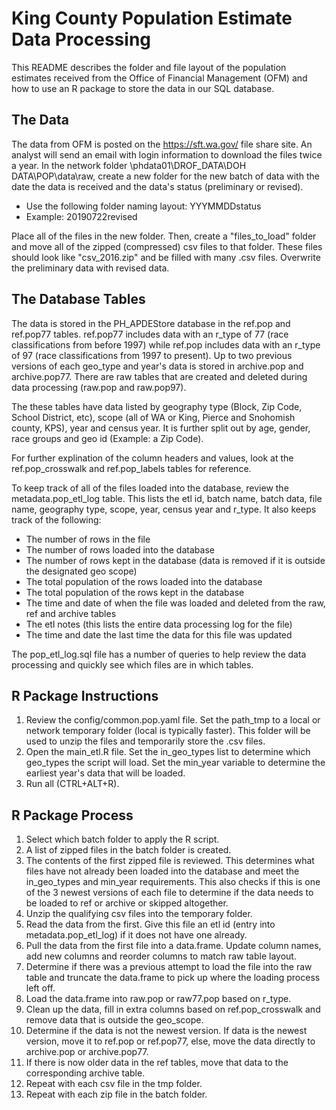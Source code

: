 # King County Population Estimate Data Processing
This README describes the folder and file layout of the population estimates received from the Office of Financial Management (OFM) and how to use an R package to store the data in our SQL database.

## The Data
The data from OFM is posted on the https://sft.wa.gov/ file share site. An analyst will send an email with login information to download the files twice a year. In the network folder \\phdata01\DROF_DATA\DOH DATA\POP\data\raw, create a new folder for the new batch of data with the date the data is received and the data's status (preliminary or revised). 
- Use the following folder naming layout: YYYMMDDstatus
- Example: 20190722revised

Place all of the files in the new folder. Then, create a "files_to_load" folder and move all of the zipped (compressed) csv files to that folder. These files should look like "csv_2016.zip" and be filled with many .csv files. Overwrite the preliminary data with revised data. 

## The Database Tables
The data is stored in the PH_APDEStore database in the ref.pop and ref.pop77 tables. ref.pop77 includes data with an r_type of 77 (race classifications from before 1997) while ref.pop includes data with an r_type of 97 (race classifications from 1997 to present). Up to two previous versions of each geo_type and year's data is stored in archive.pop and archive.pop77. There are raw tables that are created and deleted during data processing (raw.pop and raw.pop97). 

The these tables have data listed by geography type (Block, Zip Code, School District, etc), scope (all of WA or King, Pierce and Snohomish county, KPS), year and census year. It is further split out by age, gender, race groups and geo id (Example: a Zip Code).

For further explination of the column headers and values, look at the ref.pop_crosswalk and ref.pop_labels tables for reference.

To keep track of all of the files loaded into the database, review the metadata.pop_etl_log table. This lists the etl id, batch name, batch data, file name, geography type, scope, year, census year and r_type. It also keeps track of the following:
- The number of rows in the file
- The number of rows loaded into the database 
- The number of rows kept in the database (data is removed if it is outside the designated geo scope)
- The total population of the rows loaded into the database
- The total population of the rows kept in the database
- The time and date of when the file was loaded and deleted from the raw, ref and archive tables
- The etl notes (this lists the entire data processing log for the file)
- The time and date the last time the data for this file was updated

The pop_etl_log.sql file has a number of queries to help review the data processing and quickly see which files are in which tables.

## R Package Instructions
1. Review the config/common.pop.yaml file. Set the path_tmp to a local or network temporary folder (local is typically faster). This folder will be used to unzip the files and temporarily store the .csv files.
2. Open the main_etl.R file. Set the in_geo_types list to determine which geo_types the script will load. Set the min_year variable to determine the earliest year's data that will be loaded.
3. Run all (CTRL+ALT+R).

## R Package Process
1. Select which batch folder to apply the R script.
2. A list of zipped files in the batch folder is created.
3. The contents of the first zipped file is reviewed. This determines what files have not already been loaded into the database and meet the in_geo_types and min_year requirements. This also checks if this is one of the 3 newest versions of each file to determine if the data needs to be loaded to ref or archive or skipped altogether.
4. Unzip the qualifying csv files into the temporary folder.
5. Read the data from the first. Give this file an etl id (entry into metadata.pop_etl_log) if it does not have one already. 
6. Pull the data from the first file into a data.frame. Update column names, add new columns and reorder columns to match raw table layout.
7. Determine if there was a previous attempt to load the file into the raw table and truncate the data.frame to pick up where the loading process left off.
8. Load the data.frame into raw.pop or raw77.pop based on r_type.
9. Clean up the data, fill in extra columns based on ref.pop_crosswalk and remove data that is outside the geo_scope.
10. Determine if the data is not the newest version. If data is the newest version, move it to ref.pop or ref.pop77, else, move the data directly to archive.pop or archive.pop77.
11. If there is now older data in the ref tables, move that data to the corresponding archive table.
12. Repeat with each csv file in the tmp folder.
13. Repeat with each zip file in the batch folder.
